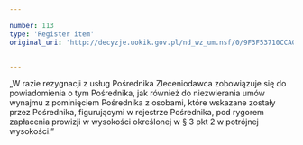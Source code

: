 ```yaml
---

number: 113
type: 'Register item'
original_uri: 'http://decyzje.uokik.gov.pl/nd_wz_um.nsf/0/9F3F53710CCA0099C12572DD0032941D?OpenDocument'


---
```


„W razie rezygnacji z usług Pośrednika Zleceniodawca zobowiązuje się do powiadomienia o tym Pośrednika, jak również do niezwierania umów wynajmu z pominięciem Pośrednika z osobami, które wskazane zostały przez Pośrednika, figurującymi w rejestrze Pośrednika, pod rygorem zapłacenia prowizji w wysokości określonej w § 3 pkt 2 w potrójnej wysokości.”
